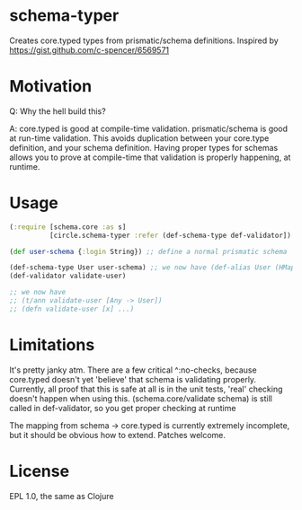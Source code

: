 schema-typer
============

Creates core.typed types from prismatic/schema definitions. Inspired by https://gist.github.com/c-spencer/6569571

Motivation
==========
Q: Why the hell build this?

A: core.typed is good at compile-time validation. prismatic/schema is
good at run-time validation. This avoids duplication between your
core.type definition, and your schema definition. Having proper
types for schemas allows you to prove at compile-time that validation
is properly happening, at runtime.

Usage
=====
```clojure
(:require [schema.core :as s]
          [circle.schema-typer :refer (def-schema-type def-validator])

(def user-schema {:login String}) ;; define a normal prismatic schema

(def-schema-type User user-schema) ;; we now have (def-alias User (HMap :mandatory {:login}))
(def-validator validate-user)

;; we now have
;; (t/ann validate-user [Any -> User])
;; (defn validate-user [x] ...)
```

Limitations
===========

It's pretty janky atm. There are a few critical ^:no-checks, because
core.typed doesn't yet 'believe' that schema is validating
properly. Currently, all proof that this is safe at all is in the unit
tests, 'real' checking doesn't happen when using
this. (schema.core/validate schema) is still called in def-validator,
so you get proper checking at runtime

The mapping from schema -> core.typed is currently extremely incomplete, but it should be obvious how to extend. Patches welcome.

License
=======
EPL 1.0, the same as Clojure
